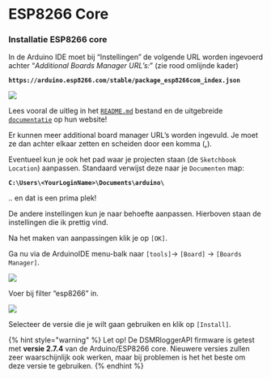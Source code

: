 # ESP8266 Core

### Installatie ESP8266 core <a id="installatie-esp8266-core"></a>

In de Arduino IDE moet bij “Instellingen” de volgende URL worden ingevoerd achter “_Additional Boards Manager URL’s:_” \(zie rood omlijnde kader\)

**`https://arduino.esp8266.com/stable/package_esp8266com_index.json`**

![](https://mrwheel.github.io/DSMRloggerWS/img/Preferences.png)

Lees vooral de uitleg in het [`README.md`](https://github.com/esp8266/Arduino/blob/master/README.md) bestand en de uitgebreide [`documentatie`](https://arduino-esp8266.readthedocs.io/en/latest/) op hun website!

Er kunnen meer additional board manager URL’s worden ingevuld. Je moet ze dan achter elkaar zetten en scheiden door een komma \(**,**\).

Eventueel kun je ook het pad waar je projecten staan \(de `Sketchbook Location`\) aanpassen. Standaard verwijst deze naar je `Documenten` map:

**`C:\Users\<YourLoginName>\Documents\arduino\`**

.. en dat is een prima plek!

De andere instellingen kun je naar behoefte aanpassen. Hierboven staan de instellingen die ik prettig vind.

Na het maken van aanpassingen klik je op `[OK]`.

Ga nu via de ArduinoIDE menu-balk naar `[tools]`-&gt; `[Board]` -&gt; `[Boards Manager]`.

![](https://mrwheel.github.io/DSMRloggerWS/img/IDE_BoardsManager.png)

Voer bij filter “esp8266” in.

![](https://mrwheel.github.io/DSMRloggerWS/img/IDE_UpdateInstallESP8266core.png)

Selecteer de versie die je wilt gaan gebruiken en klik op `[Install]`.

{% hint style="warning" %}
Let op! De DSMRloggerAPI firmware is getest met **versie 2.7.4** van de Arduino/ESP8266 core. Nieuwere versies zullen zeer waarschijnlijk ook werken, maar bij problemen is het het beste om deze versie te gebruiken.
{% endhint %}

  


